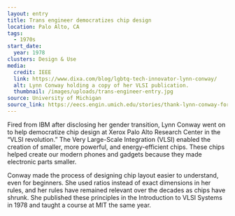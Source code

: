 ```yaml
---
layout: entry
title: Trans engineer democratizes chip design
location: Palo Alto, CA
tags:
  - 1970s
start_date:
  year: 1978
clusters: Design & Use
media:
  credit: IEEE
  link: https://www.dixa.com/blog/lgbtq-tech-innovator-lynn-conway/
  alt: Lynn Conway holding a copy of her VLSI publication.
  thumbnail: /images/uploads/trans-engineer-entry.jpg
source: University of Michigan
source_link: https://eecs.engin.umich.edu/stories/thank-lynn-conway-for-your-cell-phone
---
```

Fired from IBM after disclosing her gender transition, Lynn Conway went on to help democratize chip design at Xerox Palo Alto Research Center in the “VLSI revolution.” The Very Large-Scale Integration (VLSI) enabled the creation of smaller, more powerful, and energy-efficient chips. These chips helped create our modern phones and gadgets because they made electronic parts smaller. 

Conway made the process of designing chip layout easier to understand, even for beginners. She used ratios instead of exact dimensions in her rules, and her rules have remained relevant over the decades as chips have shrunk. She published these principles in the Introduction to VLSI Systems in 1978 and taught a course at MIT the same year.